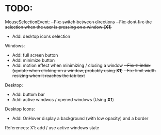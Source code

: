 # TODO: 
MouseSelectionEvent:
~~- Fix: switch between directions~~
~~- Fix: dont fire the selection when the user is pressing on a window (**X1**)~~
- Add: desktop icons selection

Windows:
- Add: full screen button
- Add: minimize button
- Add: motion effect when minimizing / closing a window
~~- Fix: z-index (update when clicking on a window, probably using **X1**)~~
~~- Fix: limit width resizing when it reaches the tab text~~

Desktop:
- Add: buttom bar
- Add: active windwos / opened windows (Using **X1**)

Desktop Icons:
- Add: OnHover display a background (with low opacity) and a border

References:
X1: add / use active windows state